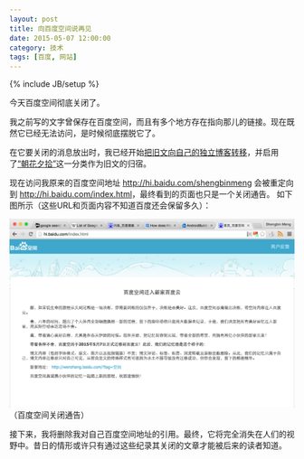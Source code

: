 ```yaml
---
layout: post
title: 向百度空间说再见
date: 2015-05-07 12:00:00
category: 技术
tags: [百度, 网站]
---
```

{% include JB/setup %}

今天百度空间彻底关闭了。

<!--more-->

我之前写的文字曾保存在百度空间，而且有多个地方存在指向那儿的链接。现在既然它已经无法访问，是时候彻底摆脱它了。

在它要关闭的消息放出时，我已经开始[把旧文向自己的独立博客转移](/posts/where-the-dreams-reside/)，并启用了[“朝花夕拾”](/categories.html#朝花夕拾-ref)这一分类作为旧文的归宿。

现在访问我原来的百度空间地址 <http://hi.baidu.com/shengbinmeng> 会被重定向到 <http://hi.baidu.com/index.html>，最终看到的页面也只是一个关闭通告。
如下图所示（这些URL和页面内容不知道百度还会保留多久）：

![](/images/2015-05-07-baidu-space-shutdown.png)
（百度空间关闭通告）

接下来，我将删除我对自己百度空间地址的引用。最终，它将完全消失在人们的视野中。昔日的情形或许只有通过这些纪录其关闭的文章才能被后来的读者知道。